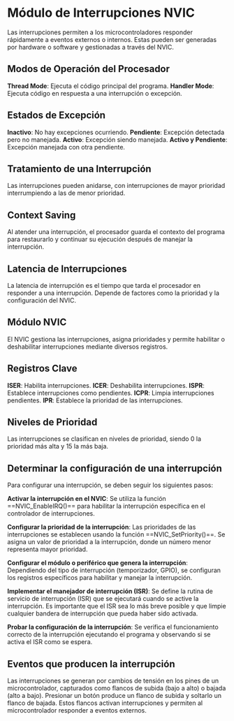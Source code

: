 # Módulo de Interrupciones NVIC

Las interrupciones permiten a los microcontroladores responder rápidamente a eventos externos o internos. Estas pueden ser generadas por hardware o software y gestionadas a través del NVIC.

## Modos de Operación del Procesador
**Thread Mode**: Ejecuta el código principal del programa.
**Handler Mode**: Ejecuta código en respuesta a una interrupción o excepción.

## Estados de Excepción
**Inactivo**: No hay excepciones ocurriendo.
**Pendiente**: Excepción detectada pero no manejada.
**Activo**: Excepción siendo manejada.
**Activo y Pendiente**: Excepción manejada con otra pendiente.

## Tratamiento de una Interrupción
Las interrupciones pueden anidarse, con interrupciones de mayor prioridad interrumpiendo a las de menor prioridad.

## Context Saving
Al atender una interrupción, el procesador guarda el contexto del programa para restaurarlo y continuar su ejecución después de manejar la interrupción.

## Latencia de Interrupciones
La latencia de interrupción es el tiempo que tarda el procesador en responder a una interrupción. Depende de factores como la prioridad y la configuración del NVIC.

## Módulo NVIC
El NVIC gestiona las interrupciones, asigna prioridades y permite habilitar o deshabilitar interrupciones mediante diversos registros.

## Registros Clave
**ISER**: Habilita interrupciones.
**ICER**: Deshabilita interrupciones.
**ISPR**: Establece interrupciones como pendientes.
**ICPR**: Limpia interrupciones pendientes.
**IPR**: Establece la prioridad de las interrupciones.

## Niveles de Prioridad
Las interrupciones se clasifican en niveles de prioridad, siendo 0 la prioridad más alta y 15 la más baja.

## Determinar la configuración de una interrupción

Para configurar una interrupción, se deben seguir los siguientes pasos:

**Activar la interrupción en el NVIC**: 
Se utiliza la función ==NVIC_EnableIRQ()== para habilitar la interrupción específica en el controlador de interrupciones.
  
**Configurar la prioridad de la interrupción**:
Las prioridades de las interrupciones se establecen usando la función ==NVIC_SetPriority()==. 
Se asigna un valor de prioridad a la interrupción, donde un número menor representa mayor prioridad.

**Configurar el módulo o periférico que genera la interrupción**:
Dependiendo del tipo de interrupción (temporizador, GPIO), se configuran los registros específicos para habilitar y manejar la interrupción.

**Implementar el manejador de interrupción (ISR)**:
Se define la rutina de servicio de interrupción (ISR) que se ejecutará cuando se active la interrupción.
Es importante que el ISR sea lo más breve posible y que limpie cualquier bandera de interrupción que pueda haber sido activada.

**Probar la configuración de la interrupción**:
Se verifica el funcionamiento correcto de la interrupción ejecutando el programa y observando si se activa el ISR como se espera.

## Eventos que producen la interrupción

Las interrupciones se generan por cambios de tensión en los pines de un microcontrolador, capturados como flancos de subida (bajo a alto) o bajada (alto a bajo). Presionar un botón produce un flanco de subida y soltarlo un flanco de bajada. Estos flancos activan interrupciones y permiten al microcontrolador responder a eventos externos.


